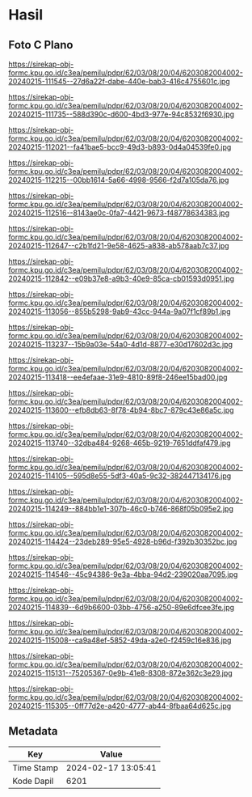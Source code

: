 # Hasil

## Foto C Plano

https://sirekap-obj-formc.kpu.go.id/c3ea/pemilu/pdpr/62/03/08/20/04/6203082004002-20240215-111545--27d6a22f-dabe-440e-bab3-416c4755601c.jpg

https://sirekap-obj-formc.kpu.go.id/c3ea/pemilu/pdpr/62/03/08/20/04/6203082004002-20240215-111735--588d390c-d600-4bd3-977e-94c8532f6930.jpg

https://sirekap-obj-formc.kpu.go.id/c3ea/pemilu/pdpr/62/03/08/20/04/6203082004002-20240215-112021--fa41bae5-bcc9-49d3-b893-0d4a04539fe0.jpg

https://sirekap-obj-formc.kpu.go.id/c3ea/pemilu/pdpr/62/03/08/20/04/6203082004002-20240215-112215--00bb1614-5a66-4998-9566-f2d7a105da76.jpg

https://sirekap-obj-formc.kpu.go.id/c3ea/pemilu/pdpr/62/03/08/20/04/6203082004002-20240215-112516--8143ae0c-0fa7-4421-9673-f48778634383.jpg

https://sirekap-obj-formc.kpu.go.id/c3ea/pemilu/pdpr/62/03/08/20/04/6203082004002-20240215-112647--c2b1fd21-9e58-4625-a838-ab578aab7c37.jpg

https://sirekap-obj-formc.kpu.go.id/c3ea/pemilu/pdpr/62/03/08/20/04/6203082004002-20240215-112842--e09b37e8-a9b3-40e9-85ca-cb01593d0951.jpg

https://sirekap-obj-formc.kpu.go.id/c3ea/pemilu/pdpr/62/03/08/20/04/6203082004002-20240215-113056--855b5298-9ab9-43cc-944a-9a07f1cf89b1.jpg

https://sirekap-obj-formc.kpu.go.id/c3ea/pemilu/pdpr/62/03/08/20/04/6203082004002-20240215-113237--15b9a03e-54a0-4d1d-8877-e30d17602d3c.jpg

https://sirekap-obj-formc.kpu.go.id/c3ea/pemilu/pdpr/62/03/08/20/04/6203082004002-20240215-113418--ee4efaae-31e9-4810-89f8-246ee15bad00.jpg

https://sirekap-obj-formc.kpu.go.id/c3ea/pemilu/pdpr/62/03/08/20/04/6203082004002-20240215-113600--efb8db63-8f78-4b94-8bc7-879c43e86a5c.jpg

https://sirekap-obj-formc.kpu.go.id/c3ea/pemilu/pdpr/62/03/08/20/04/6203082004002-20240215-113740--32dba484-9268-465b-9219-7651ddfaf479.jpg

https://sirekap-obj-formc.kpu.go.id/c3ea/pemilu/pdpr/62/03/08/20/04/6203082004002-20240215-114105--595d8e55-5df3-40a5-9c32-382447134176.jpg

https://sirekap-obj-formc.kpu.go.id/c3ea/pemilu/pdpr/62/03/08/20/04/6203082004002-20240215-114249--884bb1e1-307b-46c0-b746-868f05b095e2.jpg

https://sirekap-obj-formc.kpu.go.id/c3ea/pemilu/pdpr/62/03/08/20/04/6203082004002-20240215-114424--23deb289-95e5-4928-b96d-f392b30352bc.jpg

https://sirekap-obj-formc.kpu.go.id/c3ea/pemilu/pdpr/62/03/08/20/04/6203082004002-20240215-114546--45c94386-9e3a-4bba-94d2-239020aa7095.jpg

https://sirekap-obj-formc.kpu.go.id/c3ea/pemilu/pdpr/62/03/08/20/04/6203082004002-20240215-114839--6d9b6600-03bb-4756-a250-89e6dfcee3fe.jpg

https://sirekap-obj-formc.kpu.go.id/c3ea/pemilu/pdpr/62/03/08/20/04/6203082004002-20240215-115008--ca9a48ef-5852-49da-a2e0-f2459c16e836.jpg

https://sirekap-obj-formc.kpu.go.id/c3ea/pemilu/pdpr/62/03/08/20/04/6203082004002-20240215-115131--75205367-0e9b-41e8-8308-872e362c3e29.jpg

https://sirekap-obj-formc.kpu.go.id/c3ea/pemilu/pdpr/62/03/08/20/04/6203082004002-20240215-115305--0ff77d2e-a420-4777-ab44-8fbaa64d625c.jpg


## Metadata

| Key        | Value               |
| ---------- | ------------------- |
| Time Stamp | 2024-02-17 13:05:41 |
| Kode Dapil | 6201                |



